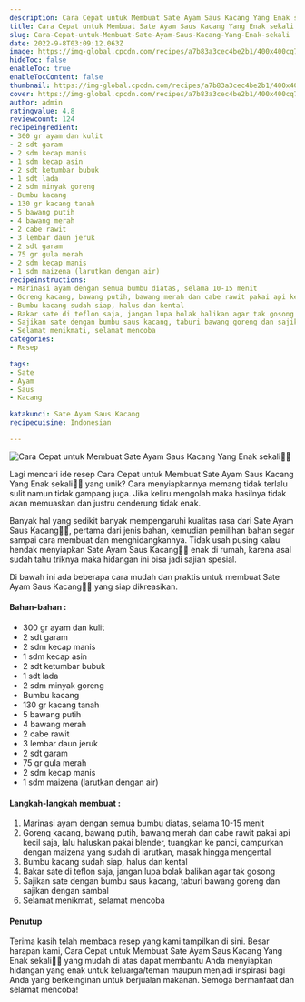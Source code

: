 ```yaml
---
description: Cara Cepat untuk Membuat Sate Ayam Saus Kacang Yang Enak sekali"
title: Cara Cepat untuk Membuat Sate Ayam Saus Kacang Yang Enak sekali
slug: Cara-Cepat-untuk-Membuat-Sate-Ayam-Saus-Kacang-Yang-Enak-sekali
date: 2022-9-8T03:09:12.063Z
image: https://img-global.cpcdn.com/recipes/a7b83a3cec4be2b1/400x400cq70/photo.jpg
hideToc: false
enableToc: true
enableTocContent: false
thumbnail: https://img-global.cpcdn.com/recipes/a7b83a3cec4be2b1/400x400cq70/photo.jpg
cover: https://img-global.cpcdn.com/recipes/a7b83a3cec4be2b1/400x400cq70/photo.jpg
author: admin
ratingvalue: 4.8
reviewcount: 124
recipeingredient:
- 300 gr ayam dan kulit
- 2 sdt garam
- 2 sdm kecap manis
- 1 sdm kecap asin
- 2 sdt ketumbar bubuk
- 1 sdt lada
- 2 sdm minyak goreng
- Bumbu kacang
- 130 gr kacang tanah
- 5 bawang putih
- 4 bawang merah
- 2 cabe rawit
- 3 lembar daun jeruk
- 2 sdt garam
- 75 gr gula merah
- 2 sdm kecap manis
- 1 sdm maizena (larutkan dengan air)
recipeinstructions:
- Marinasi ayam dengan semua bumbu diatas, selama 10-15 menit
- Goreng kacang, bawang putih, bawang merah dan cabe rawit pakai api kecil saja, lalu haluskan pakai blender, tuangkan ke panci, campurkan dengan maizena yang sudah di larutkan, masak hingga mengental
- Bumbu kacang sudah siap, halus dan kental
- Bakar sate di teflon saja, jangan lupa bolak balikan agar tak gosong
- Sajikan sate dengan bumbu saus kacang, taburi bawang goreng dan sajikan dengan sambal
- Selamat menikmati, selamat mencoba
categories:
- Resep

tags:
- Sate
- Ayam
- Saus
- Kacang

katakunci: Sate Ayam Saus Kacang
recipecuisine: Indonesian

---
```


![Cara Cepat untuk Membuat Sate Ayam Saus Kacang Yang Enak sekali👩‍🍳](https://img-global.cpcdn.com/recipes/a7b83a3cec4be2b1/400x400cq70/photo.jpg)

Lagi mencari ide resep Cara Cepat untuk Membuat Sate Ayam Saus Kacang Yang Enak sekali👩‍🍳 yang unik? Cara menyiapkannya memang tidak terlalu sulit namun tidak gampang juga. Jika keliru mengolah maka hasilnya tidak akan memuaskan dan justru cenderung tidak enak.

Banyak hal yang sedikit banyak mempengaruhi kualitas rasa dari Sate Ayam Saus Kacang👩‍🍳, pertama dari jenis bahan, kemudian pemilihan bahan segar sampai cara membuat dan menghidangkannya. Tidak usah pusing kalau hendak menyiapkan Sate Ayam Saus Kacang👩‍🍳 enak di rumah, karena asal sudah tahu triknya maka hidangan ini bisa jadi sajian spesial.

Di bawah ini ada beberapa cara mudah dan praktis untuk membuat Sate Ayam Saus Kacang👩‍🍳 yang siap dikreasikan.

<!--inarticleads1-->

#### Bahan-bahan :

- 300 gr ayam dan kulit
- 2 sdt garam
- 2 sdm kecap manis
- 1 sdm kecap asin
- 2 sdt ketumbar bubuk
- 1 sdt lada
- 2 sdm minyak goreng
- Bumbu kacang
- 130 gr kacang tanah
- 5 bawang putih
- 4 bawang merah
- 2 cabe rawit
- 3 lembar daun jeruk
- 2 sdt garam
- 75 gr gula merah
- 2 sdm kecap manis
- 1 sdm maizena (larutkan dengan air)

<!--inarticleads2-->

#### Langkah-langkah membuat :

1. Marinasi ayam dengan semua bumbu diatas, selama 10-15 menit
1. Goreng kacang, bawang putih, bawang merah dan cabe rawit pakai api kecil saja, lalu haluskan pakai blender, tuangkan ke panci, campurkan dengan maizena yang sudah di larutkan, masak hingga mengental
1. Bumbu kacang sudah siap, halus dan kental
1. Bakar sate di teflon saja, jangan lupa bolak balikan agar tak gosong
1. Sajikan sate dengan bumbu saus kacang, taburi bawang goreng dan sajikan dengan sambal
1. Selamat menikmati, selamat mencoba

#### Penutup

Terima kasih telah membaca resep yang kami tampilkan di sini. Besar harapan kami, Cara Cepat untuk Membuat Sate Ayam Saus Kacang Yang Enak sekali👩‍🍳 yang mudah di atas dapat membantu Anda menyiapkan hidangan yang enak untuk keluarga/teman maupun menjadi inspirasi bagi Anda yang berkeinginan untuk berjualan makanan. Semoga bermanfaat dan selamat mencoba!